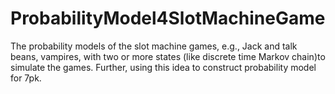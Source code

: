 # ProbabilityModel4SlotMachineGame
The probability models of the slot machine games, e.g., Jack and talk beans, vampires, with two or more states (like discrete time Markov chain)to simulate the games.
Further, using this idea to construct probability model for 7pk.
